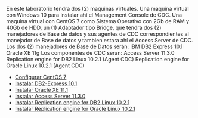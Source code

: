 En este laboratorio tendra dos (2) maquinas virtuales. 
Una maquina virtual con Windows 10 para instalar ahí el Management Console de CDC.
Una maquina virtual con CentOS 7 como Sistema Operativo con 2Gb de RAM y 40Gb de HDD, un (1) Adaptador tipo Bridge, que tendra dos (2) manejadores de Base de datos y sus agentes de CDC correspondientes al manejador de Base de datos y tambien estara ahí el Access Server de CDC.
Los dos (2) manejadores de Base de Datos serán:
	IBM DB2 Express 10.1
	Oracle XE 11g
Los componentes de CDC seran:
	Access Server 11.3.0
	Replication engine for DB2 Linux 10.2.1 (Agent CDC)
	Replication engine for Oracle Linux 10.2.1 (Agent CDC)

* [Configurar CentOS 7](centos7configurarlo.rst) 
* [Instalar DB2-Express 10.1](https://github.com/cgomeznt/DB2/blob/master/guia/instalardb2101.rst) 
* [Instalar Oracle XE 11.1](centos7configurarlo.rst) 
* [Instalar Access Server 11.3.0](accessserver.rst) 
* [Instalar Replication engine for DB2 Linux 10.2.1](agentedb2.rst)
* [Instalar Replication engine for Oracle Linux 10.2.1](agenteoracle.rst)


